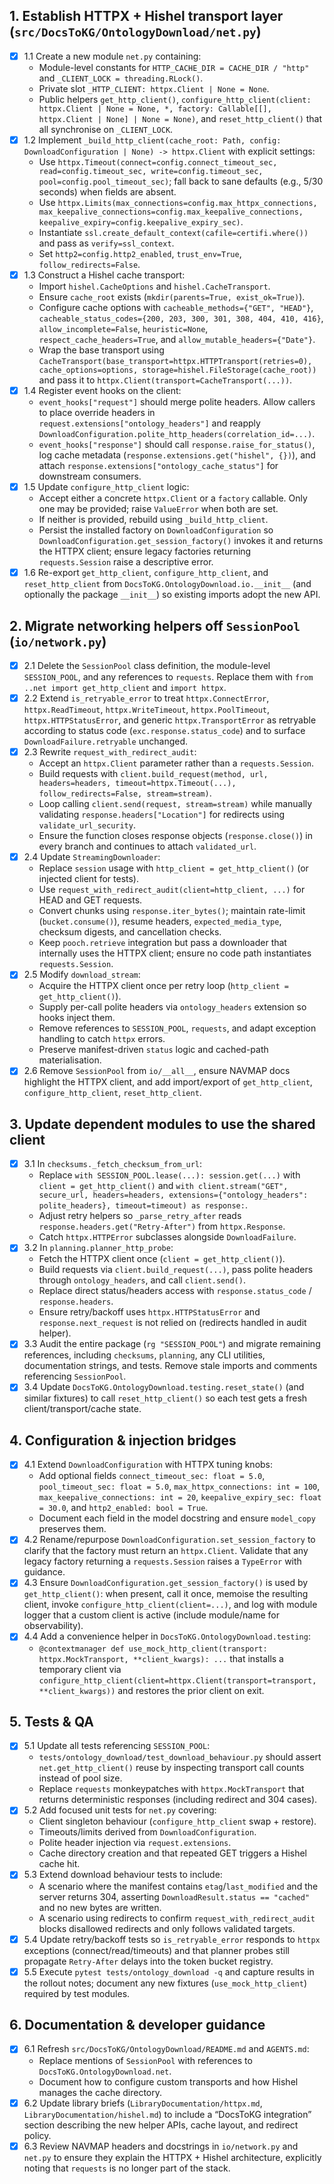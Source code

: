 ## 1. Establish HTTPX + Hishel transport layer (`src/DocsToKG/OntologyDownload/net.py`)
- [x] 1.1 Create a new module `net.py` containing:
  - Module-level constants for `HTTP_CACHE_DIR = CACHE_DIR / "http"` and `_CLIENT_LOCK = threading.RLock()`.
  - Private slot `_HTTP_CLIENT: httpx.Client | None = None`.
  - Public helpers `get_http_client()`, `configure_http_client(client: httpx.Client | None = None, *, factory: Callable[[], httpx.Client | None] | None = None)`, and `reset_http_client()` that all synchronise on `_CLIENT_LOCK`.
- [x] 1.2 Implement `_build_http_client(cache_root: Path, config: DownloadConfiguration | None) -> httpx.Client` with explicit settings:
  - Use `httpx.Timeout(connect=config.connect_timeout_sec, read=config.timeout_sec, write=config.timeout_sec, pool=config.pool_timeout_sec)`; fall back to sane defaults (e.g., 5/30 seconds) when fields are absent.
  - Use `httpx.Limits(max_connections=config.max_httpx_connections, max_keepalive_connections=config.max_keepalive_connections, keepalive_expiry=config.keepalive_expiry_sec)`.
  - Instantiate `ssl.create_default_context(cafile=certifi.where())` and pass as `verify=ssl_context`.
  - Set `http2=config.http2_enabled`, `trust_env=True`, `follow_redirects=False`.
- [x] 1.3 Construct a Hishel cache transport:
  - Import `hishel.CacheOptions` and `hishel.CacheTransport`.
  - Ensure `cache_root` exists (`mkdir(parents=True, exist_ok=True)`).
  - Configure cache options with `cacheable_methods={"GET", "HEAD"}`, `cacheable_status_codes={200, 203, 300, 301, 308, 404, 410, 416}`, `allow_incomplete=False`, `heuristic=None`, `respect_cache_headers=True`, and `allow_mutable_headers={"Date"}`.
  - Wrap the base transport using `CacheTransport(base_transport=httpx.HTTPTransport(retries=0), cache_options=options, storage=hishel.FileStorage(cache_root))` and pass it to `httpx.Client(transport=CacheTransport(...))`.
- [x] 1.4 Register event hooks on the client:
  - `event_hooks["request"]` should merge polite headers. Allow callers to place override headers in `request.extensions["ontology_headers"]` and reapply `DownloadConfiguration.polite_http_headers(correlation_id=...)`.
  - `event_hooks["response"]` should call `response.raise_for_status()`, log cache metadata (`response.extensions.get("hishel", {})`), and attach `response.extensions["ontology_cache_status"]` for downstream consumers.
- [x] 1.5 Update `configure_http_client` logic:
  - Accept either a concrete `httpx.Client` or a `factory` callable. Only one may be provided; raise `ValueError` when both are set.
  - If neither is provided, rebuild using `_build_http_client`.
  - Persist the installed factory on `DownloadConfiguration` so `DownloadConfiguration.get_session_factory()` invokes it and returns the HTTPX client; ensure legacy factories returning `requests.Session` raise a descriptive error.
- [x] 1.6 Re-export `get_http_client`, `configure_http_client`, and `reset_http_client` from `DocsToKG.OntologyDownload.io.__init__` (and optionally the package `__init__`) so existing imports adopt the new API.

## 2. Migrate networking helpers off `SessionPool` (`io/network.py`)
- [x] 2.1 Delete the `SessionPool` class definition, the module-level `SESSION_POOL`, and any references to `requests`. Replace them with `from ..net import get_http_client` and `import httpx`.
- [x] 2.2 Extend `is_retryable_error` to treat `httpx.ConnectError`, `httpx.ReadTimeout`, `httpx.WriteTimeout`, `httpx.PoolTimeout`, `httpx.HTTPStatusError`, and generic `httpx.TransportError` as retryable according to status code (`exc.response.status_code`) and to surface `DownloadFailure.retryable` unchanged.
- [x] 2.3 Rewrite `request_with_redirect_audit`:
  - Accept an `httpx.Client` parameter rather than a `requests.Session`.
  - Build requests with `client.build_request(method, url, headers=headers, timeout=httpx.Timeout(...), follow_redirects=False, stream=stream)`.
  - Loop calling `client.send(request, stream=stream)` while manually validating `response.headers["Location"]` for redirects using `validate_url_security`.
  - Ensure the function closes response objects (`response.close()`) in every branch and continues to attach `validated_url`.
- [x] 2.4 Update `StreamingDownloader`:
  - Replace `session` usage with `http_client = get_http_client()` (or injected client for tests).
  - Use `request_with_redirect_audit(client=http_client, ...)` for HEAD and GET requests.
  - Convert chunks using `response.iter_bytes()`; maintain rate-limit (`bucket.consume()`), resume headers, `expected_media_type`, checksum digests, and cancellation checks.
  - Keep `pooch.retrieve` integration but pass a downloader that internally uses the HTTPX client; ensure no code path instantiates `requests.Session`.
- [x] 2.5 Modify `download_stream`:
  - Acquire the HTTPX client once per retry loop (`http_client = get_http_client()`).
  - Supply per-call polite headers via `ontology_headers` extension so hooks inject them.
  - Remove references to `SESSION_POOL`, `requests`, and adapt exception handling to catch `httpx` errors.
  - Preserve manifest-driven `status` logic and cached-path materialisation.
- [x] 2.6 Remove `SessionPool` from `io/__all__`, ensure NAVMAP docs highlight the HTTPX client, and add import/export of `get_http_client`, `configure_http_client`, `reset_http_client`.

## 3. Update dependent modules to use the shared client
- [x] 3.1 In `checksums._fetch_checksum_from_url`:
  - Replace `with SESSION_POOL.lease(...): session.get(...)` with `client = get_http_client()` and `with client.stream("GET", secure_url, headers=headers, extensions={"ontology_headers": polite_headers}, timeout=timeout) as response:`.
  - Adjust retry helpers so `_parse_retry_after` reads `response.headers.get("Retry-After")` from `httpx.Response`.
  - Catch `httpx.HTTPError` subclasses alongside `DownloadFailure`.
- [x] 3.2 In `planning.planner_http_probe`:
  - Fetch the HTTPX client once (`client = get_http_client()`).
  - Build requests via `client.build_request(...)`, pass polite headers through `ontology_headers`, and call `client.send()`.
  - Replace direct status/headers access with `response.status_code` / `response.headers`.
  - Ensure retry/backoff uses `httpx.HTTPStatusError` and `response.next_request` is not relied on (redirects handled in audit helper).
- [x] 3.3 Audit the entire package (`rg "SESSION_POOL"`) and migrate remaining references, including `checksums`, `planning`, any CLI utilities, documentation strings, and tests. Remove stale imports and comments referencing `SessionPool`.
- [x] 3.4 Update `DocsToKG.OntologyDownload.testing.reset_state()` (and similar fixtures) to call `reset_http_client()` so each test gets a fresh client/transport/cache state.

## 4. Configuration & injection bridges
- [x] 4.1 Extend `DownloadConfiguration` with HTTPX tuning knobs:
  - Add optional fields `connect_timeout_sec: float = 5.0`, `pool_timeout_sec: float = 5.0`, `max_httpx_connections: int = 100`, `max_keepalive_connections: int = 20`, `keepalive_expiry_sec: float = 30.0`, and `http2_enabled: bool = True`.
  - Document each field in the model docstring and ensure `model_copy` preserves them.
- [x] 4.2 Rename/repurpose `DownloadConfiguration.set_session_factory` to clarify that the factory must return an `httpx.Client`. Validate that any legacy factory returning a `requests.Session` raises a `TypeError` with guidance.
- [x] 4.3 Ensure `DownloadConfiguration.get_session_factory()` is used by `get_http_client()`: when present, call it once, memoise the resulting client, invoke `configure_http_client(client=...)`, and log with module logger that a custom client is active (include module/name for observability).
- [x] 4.4 Add a convenience helper in `DocsToKG.OntologyDownload.testing`:
  - `@contextmanager def use_mock_http_client(transport: httpx.MockTransport, **client_kwargs): ...` that installs a temporary client via `configure_http_client(client=httpx.Client(transport=transport, **client_kwargs))` and restores the prior client on exit.

## 5. Tests & QA
- [x] 5.1 Update all tests referencing `SESSION_POOL`:
  - `tests/ontology_download/test_download_behaviour.py` should assert `net.get_http_client()` reuse by inspecting transport call counts instead of pool size.
  - Replace `requests` monkeypatches with `httpx.MockTransport` that returns deterministic responses (including redirect and 304 cases).
- [x] 5.2 Add focused unit tests for `net.py` covering:
  - Client singleton behaviour (`configure_http_client` swap + restore).
  - Timeouts/limits derived from `DownloadConfiguration`.
  - Polite header injection via `request.extensions`.
  - Cache directory creation and that repeated GET triggers a Hishel cache hit.
- [x] 5.3 Extend download behaviour tests to include:
  - A scenario where the manifest contains `etag`/`last_modified` and the server returns 304, asserting `DownloadResult.status == "cached"` and no new bytes are written.
  - A scenario using redirects to confirm `request_with_redirect_audit` blocks disallowed redirects and only follows validated targets.
- [x] 5.4 Update retry/backoff tests so `is_retryable_error` responds to `httpx` exceptions (connect/read/timeouts) and that planner probes still propagate `Retry-After` delays into the token bucket registry.
- [x] 5.5 Execute `pytest tests/ontology_download -q` and capture results in the rollout notes; document any new fixtures (`use_mock_http_client`) required by test modules.

## 6. Documentation & developer guidance
- [x] 6.1 Refresh `src/DocsToKG/OntologyDownload/README.md` and `AGENTS.md`:
  - Replace mentions of `SessionPool` with references to `DocsToKG.OntologyDownload.net`.
  - Document how to configure custom transports and how Hishel manages the cache directory.
- [x] 6.2 Update library briefs (`LibraryDocumentation/httpx.md`, `LibraryDocumentation/hishel.md`) to include a “DocsToKG integration” section describing the new helper APIs, cache layout, and redirect policy.
- [x] 6.3 Review NAVMAP headers and docstrings in `io/network.py` and `net.py` to ensure they explain the HTTPX + Hishel architecture, explicitly noting that `requests` is no longer part of the stack.

